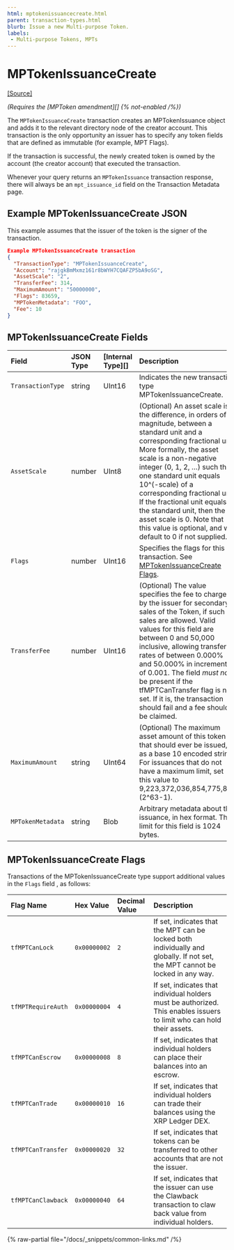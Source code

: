 ```yaml
---
html: mptokenissuancecreate.html
parent: transaction-types.html
blurb: Issue a new Multi-purpose Token.
labels:
 - Multi-purpose Tokens, MPTs
---
```


# MPTokenIssuanceCreate
[[Source]](https://github.com/XRPLF/rippled/blob/master/src/xrpld/app/tx/detail/MPTokenIssuanceCreate.cpp "Source")

_(Requires the [MPToken amendment][] {% not-enabled /%})_

The `MPTokenIssuanceCreate` transaction creates an MPTokenIssuance <!--[MPTokenIssuance](mptokenissuance.html)--> object and adds it to the relevant directory node of the creator account. This transaction is the only opportunity an issuer has to specify any token fields that are defined as immutable (for example, MPT Flags).

If the transaction is successful, the newly created token is owned by the account (the creator account) that executed the transaction.

Whenever your query returns an `MPTokenIssuance` transaction response, there will always be an `mpt_issuance_id` field on the Transaction Metadata page.

## Example MPTokenIssuanceCreate JSON

This example assumes that the issuer of the token is the signer of the transaction.

```json
Example MPTokenIssuanceCreate transaction
{
  "TransactionType": "MPTokenIssuanceCreate",
  "Account": "rajgkBmMxmz161r8bWYH7CQAFZP5bA9oSG",
  "AssetScale": "2",
  "TransferFee": 314,
  "MaximumAmount": "50000000",
  "Flags": 83659,
  "MPTokenMetadata": "FOO",
  "Fee": 10
}
```

## MPTokenIssuanceCreate Fields

<!-- {% include '_snippets/tx-fields-intro.md' %} -->

| Field           | JSON Type           | [Internal Type][] | Description        |
|:----------------|:--------------------|:------------------|:-------------------|
| `TransactionType` | string              | UInt16            | Indicates the new transaction type MPTokenIssuanceCreate. |
| `AssetScale`      | number              | UInt8             | (Optional) An asset scale is the difference, in orders of magnitude, between a standard unit and a corresponding fractional unit. More formally, the asset scale is a non-negative integer (0, 1, 2, …) such that one standard unit equals 10^(-scale) of a corresponding fractional unit. If the fractional unit equals the standard unit, then the asset scale is 0. Note that this value is optional, and will default to 0 if not supplied. |
| `Flags`           | number              | UInt16            | Specifies the flags for this transaction. See [MPTokenIssuanceCreate Flags](#mptokenissuancecreate-flags). |
| `TransferFee`      | number             | UInt16            | (Optional) The value specifies the fee to charged by the issuer for secondary sales of the Token, if such sales are allowed. Valid values for this field are between 0 and 50,000 inclusive, allowing transfer rates of between 0.000% and 50.000% in increments of 0.001. The field _must not_ be present if the tfMPTCanTransfer flag is not set. If it is, the transaction should fail and a fee should be claimed. |
| `MaximumAmount`   | string              | UInt64            | (Optional) The maximum asset amount of this token that should ever be issued, as a base 10 encoded string. For issuances that do not have a maximum limit, set this value to 9,223,372,036,854,775,807 (2^63-1). |
| `MPTokenMetadata` | string              | Blob              | Arbitrary metadata about this issuance, in hex format. The limit for this field is 1024 bytes. |

## MPTokenIssuanceCreate Flags

Transactions of the MPTokenIssuanceCreate type support additional values in the `Flags` field <!-- [`Flags` field](transaction-common-fields.html#flags-field)-->, as follows:

| Flag Name          | Hex Value    | Decimal Value | Description                   |
|:-------------------|:-------------|:--------------|:------------------------------|
| `tfMPTCanLock`     | `0x00000002`     | `2`           | If set, indicates that the MPT can be locked both individually and globally. If not set, the MPT cannot be locked in any way. |
| `tfMPTRequireAuth` | `0x00000004`     | `4`           | If set, indicates that individual holders must be authorized. This enables issuers to limit who can hold their assets. |
| `tfMPTCanEscrow`   | `0x00000008`     | `8`           | If set, indicates that individual holders can place their balances into an escrow. |
| `tfMPTCanTrade`    | `0x00000010`     | `16`          | If set, indicates that individual holders can trade their balances using the XRP Ledger DEX. |
| `tfMPTCanTransfer` | `0x00000020`     | `32`          | If set, indicates that tokens can be transferred to other accounts that are not the issuer. |
| `tfMPTCanClawback` | `0x00000040`     | `64`          | If set, indicates that the issuer can use the Clawback transaction to claw back value from individual holders. |

{% raw-partial file="/docs/_snippets/common-links.md" /%}
